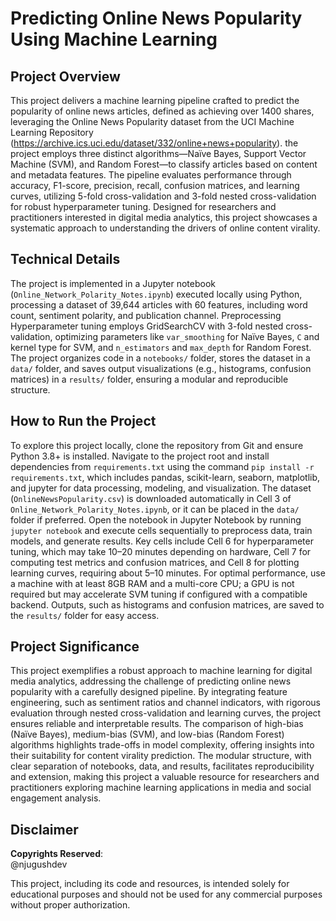# Predicting Online News Popularity Using Machine Learning

## Project Overview
This project delivers a machine learning pipeline crafted to predict the popularity of online news articles, defined as achieving over 1400 shares, leveraging the Online News Popularity dataset from the UCI Machine Learning Repository (https://archive.ics.uci.edu/dataset/332/online+news+popularity). the project employs three distinct algorithms—Naïve Bayes, Support Vector Machine (SVM), and Random Forest—to classify articles based on content and metadata features. The pipeline evaluates performance through accuracy, F1-score, precision, recall, confusion matrices, and learning curves, utilizing 5-fold cross-validation and 3-fold nested cross-validation for robust hyperparameter tuning. Designed for researchers and practitioners interested in digital media analytics, this project showcases a systematic approach to understanding the drivers of online content virality.

## Technical Details
The project is implemented in a Jupyter notebook (`Online_Network_Polarity_Notes.ipynb`) executed locally using Python, processing a dataset of 39,644 articles with 60 features, including word count, sentiment polarity, and publication channel. Preprocessing Hyperparameter tuning employs GridSearchCV with 3-fold nested cross-validation, optimizing parameters like `var_smoothing` for Naïve Bayes, `C` and kernel type for SVM, and `n_estimators` and `max_depth` for Random Forest. The project organizes code in a `notebooks/` folder, stores the dataset in a `data/` folder, and saves output visualizations (e.g., histograms, confusion matrices) in a `results/` folder, ensuring a modular and reproducible structure.

## How to Run the Project
To explore this project locally, clone the repository from Git and ensure Python 3.8+ is installed. Navigate to the project root and install dependencies from `requirements.txt` using the command `pip install -r requirements.txt`, which includes pandas, scikit-learn, seaborn, matplotlib, and jupyter for data processing, modeling, and visualization. The dataset (`OnlineNewsPopularity.csv`) is downloaded automatically in Cell 3 of `Online_Network_Polarity_Notes.ipynb`, or it can be placed in the `data/` folder if preferred. Open the notebook in Jupyter Notebook by running `jupyter notebook` and execute cells sequentially to preprocess data, train models, and generate results. Key cells include Cell 6 for hyperparameter tuning, which may take 10–20 minutes depending on hardware, Cell 7 for computing test metrics and confusion matrices, and Cell 8 for plotting learning curves, requiring about 5–10 minutes. For optimal performance, use a machine with at least 8GB RAM and a multi-core CPU; a GPU is not required but may accelerate SVM tuning if configured with a compatible backend. Outputs, such as histograms and confusion matrices, are saved to the `results/` folder for easy access.

## Project Significance
This project exemplifies a robust approach to machine learning for digital media analytics, addressing the challenge of predicting online news popularity with a carefully designed pipeline. By integrating feature engineering, such as sentiment ratios and channel indicators, with rigorous evaluation through nested cross-validation and learning curves, the project ensures reliable and interpretable results. The comparison of high-bias (Naïve Bayes), medium-bias (SVM), and low-bias (Random Forest) algorithms highlights trade-offs in model complexity, offering insights into their suitability for content virality prediction. The modular structure, with clear separation of notebooks, data, and results, facilitates reproducibility and extension, making this project a valuable resource for researchers and practitioners exploring machine learning applications in media and social engagement analysis.


## Disclaimer

**Copyrights Reserved**:  
@njugushdev  

This project, including its code and resources, is intended solely for educational purposes and should not be used for any commercial purposes without proper authorization.